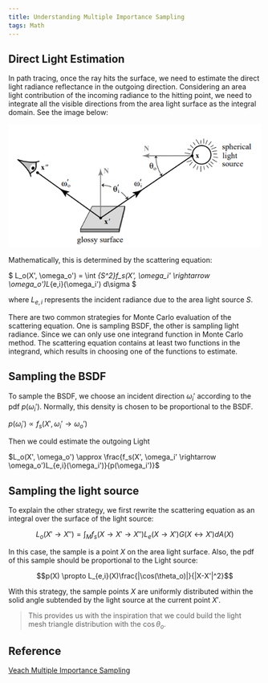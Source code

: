 ```yaml
---
title: Understanding Multiple Importance Sampling
tags: Math
---
```


## Direct Light Estimation
In path tracing, once the ray hits the surface, we need to estimate the direct light radiance reflectance in the outgoing direction. Considering an area light contribution of the incoming radiance to the hitting point, we need to integrate all the visible directions from the area light surface as the integral domain. See the image below:

![](post_img/understanding_multiple_importance_sampling/scattering_equation.png)

Mathematically, this is determined by the scattering equation:

$ L_o(X', \omega_o') = \int _{S^2}f_s(X', \omega_i' \rightarrow \omega_o')L_{e,i}(\omega_i') d\sigma $

where $L_{e,i}$ represents the incident radiance due to the area light source $S$.

There are two common strategies for Monte Carlo evaluation of the scattering equation. One is sampling BSDF, the other is sampling light radiance. Since we can only use one integrand function in Monte Carlo method. The scattering equation contains at least two functions in the integrand, which results in choosing one of the functions to estimate.

## Sampling the BSDF

To sample the BSDF, we choose an incident direction $\omega_i'$ according to the pdf $p(\omega_i')$.  Normally, this density is chosen to be proportional to the BSDF.

$p(\omega_i') \propto f_s(X', \omega_i' \rightarrow \omega_o')$

Then we could estimate the outgoing Light 

$L_o(X', \omega_o') \approx \frac{f_s(X', \omega_i' \rightarrow \omega_o')L_{e,i}(\omega_i')}{p(\omega_i')}$

## Sampling the light source
To explain the other strategy, we first rewrite the scattering equation as an integral over the surface of the light source:

$$L_o(X' \rightarrow X'') = \int_{M}f_s(X \rightarrow X' \rightarrow X'')L_e(X \rightarrow X')G(X \leftrightarrow X')dA(X)$$

In this case, the sample is a point $X$ on the area light surface. Also, the pdf of this sample should be proportional to the Light source:

$$p(X) \propto L_{e,i}(X)\frac{|\cos(\theta_o)|}{|X-X'|^2}$$

With this strategy, the sample points $X$ are uniformly distributed within the solid angle subtended by the light source at the current point $X'$. 

>This provides us with the inspiration that we could build the light mesh triangle distribution with the $\cos\theta_o$.

## Reference
[Veach Multiple Importance Sampling](https://graphics.stanford.edu/courses/cs348b-03/papers/veach-chapter9.pdf)
